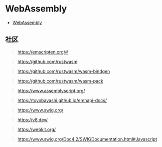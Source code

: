 # WebAssembly

- [WebAssembly](https://webassembly.org/)


## 社区

> https://emscripten.org/#

> https://github.com/rustwasm

> https://github.com/rustwasm/wasm-bindgen

> https://github.com/rustwasm/wasm-pack

> https://www.assemblyscript.org/

> https://toyobayashi.github.io/emnapi-docs/

> https://www.swig.org/

> https://v8.dev/

> https://webkit.org/

> https://www.swig.org/Doc4.2/SWIGDocumentation.html#Javascript